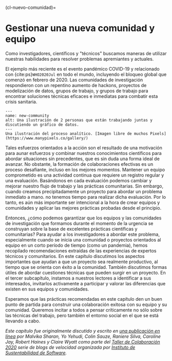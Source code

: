 (cl-nuevo-comunidad)=
# Gestionar una nueva comunidad y equipo

Como investigadores, científicos y "técnicos" buscamos maneras de utilizar nuestras habilidades para resolver problemas apremiantes y actuales.

El ejemplo más reciente es el evento pandémico COVID-19 y relacionado con {cite:ps}`WHO2020Jul` en todo el mundo, incluyendo el bloqueo global que comenzó en febrero de 2020. Las comunidades de investigación respondieron con un repentino aumento de hackons, proyectos de modelización de datos, grupos de trabajo, y grupos de trabajo para encontrar soluciones técnicas eficaces e inmediatas para combatir esta crisis sanitaria.

```{figure} ../figures/new-community.png
---
name: new-community
alt: Una ilustración de 2 personas que están trabajando juntas y discutiendo un gráfico de datos.
---
Una ilustración del proceso analítico. [Imagen libre de muchos Pixels](https://www.manypixels.co/gallery/)
```

Tales esfuerzos orientados a la acción son el resultado de una motivación para aunar esfuerzos y combinar nuestros conocimientos científicos para abordar situaciones sin precedentes, que es sin duda una forma ideal de avanzar. No obstante, la formación de colaboraciones efectivas es un proceso desafiante, incluso en los mejores momentos. Mantener un equipo comprometido es una actividad continua que requiere un registro regular y una evaluación. Basándonos en cada evaluación podemos cambiar y mejorar nuestro flujo de trabajo y las prácticas comunitarias. Sin embargo, cuando creamos precipitadamente un proyecto para abordar un problema inmediato a mano. no tenemos tiempo para realizar dicha evaluación. Por lo tanto, es aún más importante ser intencional a la hora de crear equipos y comunidades y aplicar las mejores prácticas probadas desde el principio.

Entonces, ¿cómo podemos garantizar que los equipos y las comunidades de investigación que formamos durante el momento de la urgencia se construyan sobre la base de excelentes prácticas científicas y comunitarias? Para ayudar a los investigadores a abordar este problema, especialmente cuando se inicia una comunidad o proyectos orientados al equipo en un corto período de tiempo (como un pandemia), hemos recopilado recomendaciones extraídas de las experiencias de expertos técnicos y comunitarios. En este capítulo discutimos los aspectos importantes que ayudan a que un proyecto sea realmente productivo, al tiempo que se orienta con éxito a la comunidad. También discutimos formas útiles de abordar cuestiones técnicas que pueden surgir en un proyecto. En el tercer subcapítulo, instamos a nuestros lectores a identificar a sus interesados, invitarlos activamente a participar y valorar las diferencias que existen en sus equipos y comunidades.

Esperamos que las prácticas recomendadas en este capítulo den un buen punto de partida para construir una colaboración exitosa con su equipo y su comunidad. Queremos incitar a todos a pensar críticamente no sólo sobre las técnicas del trabajo, pero también el entorno social en el que se está llevando a cabo.

*Este capítulo fue originalmente discutido y escrito en [una publicación en línea](https://www.software.ac.uk/blog/2020-05-26-cw20-speed-blog-bootstrapping-development-team-during-time-crisis) por Malvika Sharan, Yo Yehudi, Colin Sauze, Raniere Silva, Caroline Jay, Robert Haines y Claire Wyatt como parte del [Taller de Colaboración 2020](https://www.software.ac.uk/cw20) serie de blogs de velocidad organizada por [Instituto de Sustentabilidad de Software](https://www.software.ac.uk).*
